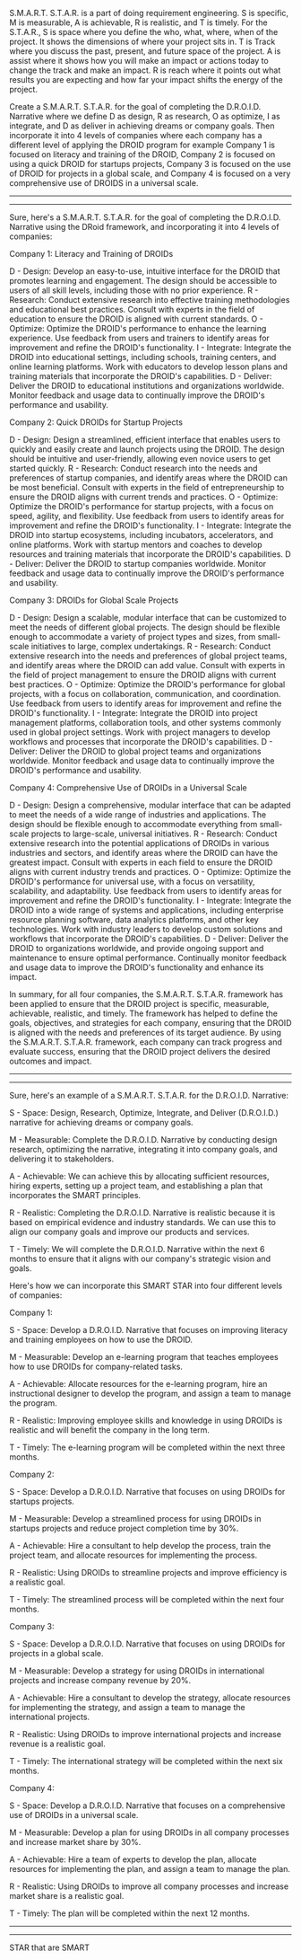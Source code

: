 S.M.A.R.T. S.T.A.R. is a part of doing requirement engineering. S is specific, M is measurable, A is achievable, R is realistic, and T is timely. For the S.T.A.R., S is space where you define the who, what, where, when of the project. It shows the dimensions of where your project sits in. T is Track where you discuss the past, present, and future space of the project. A is assist where it shows how you will make an impact or actions today to change the track and make an impact. R is reach where it points out what results you are expecting and how far your impact shifts the energy of the project.

Create a S.M.A.R.T. S.T.A.R. for the goal of completing the D.R.O.I.D. Narrative where we define D as design, R as research, O as optimize, I as integrate, and D as deliver in achieving dreams or company goals. Then incorporate it into 4 levels of companies where each company has a different level of applying the DROID program for example Company 1 is focused on literacy and training of the DROID, Company 2 is focused on using a quick DROID for startups projects, Company 3 is focused on the use of DROID for projects in a global scale, and Company 4 is focused on a very comprehensive use of DROIDS in a universal scale.

---
---
Sure, here's a S.M.A.R.T. S.T.A.R. for the goal of completing the D.R.O.I.D. Narrative using the DRoid framework, and incorporating it into 4 levels of companies:

Company 1: Literacy and Training of DROIDs

D - Design: Develop an easy-to-use, intuitive interface for the DROID that promotes learning and engagement. The design should be accessible to users of all skill levels, including those with no prior experience.
R - Research: Conduct extensive research into effective training methodologies and educational best practices. Consult with experts in the field of education to ensure the DROID is aligned with current standards.
O - Optimize: Optimize the DROID's performance to enhance the learning experience. Use feedback from users and trainers to identify areas for improvement and refine the DROID's functionality.
I - Integrate: Integrate the DROID into educational settings, including schools, training centers, and online learning platforms. Work with educators to develop lesson plans and training materials that incorporate the DROID's capabilities.
D - Deliver: Deliver the DROID to educational institutions and organizations worldwide. Monitor feedback and usage data to continually improve the DROID's performance and usability.

Company 2: Quick DROIDs for Startup Projects

D - Design: Design a streamlined, efficient interface that enables users to quickly and easily create and launch projects using the DROID. The design should be intuitive and user-friendly, allowing even novice users to get started quickly.
R - Research: Conduct research into the needs and preferences of startup companies, and identify areas where the DROID can be most beneficial. Consult with experts in the field of entrepreneurship to ensure the DROID aligns with current trends and practices.
O - Optimize: Optimize the DROID's performance for startup projects, with a focus on speed, agility, and flexibility. Use feedback from users to identify areas for improvement and refine the DROID's functionality.
I - Integrate: Integrate the DROID into startup ecosystems, including incubators, accelerators, and online platforms. Work with startup mentors and coaches to develop resources and training materials that incorporate the DROID's capabilities.
D - Deliver: Deliver the DROID to startup companies worldwide. Monitor feedback and usage data to continually improve the DROID's performance and usability.

Company 3: DROIDs for Global Scale Projects

D - Design: Design a scalable, modular interface that can be customized to meet the needs of different global projects. The design should be flexible enough to accommodate a variety of project types and sizes, from small-scale initiatives to large, complex undertakings.
R - Research: Conduct extensive research into the needs and preferences of global project teams, and identify areas where the DROID can add value. Consult with experts in the field of project management to ensure the DROID aligns with current best practices.
O - Optimize: Optimize the DROID's performance for global projects, with a focus on collaboration, communication, and coordination. Use feedback from users to identify areas for improvement and refine the DROID's functionality.
I - Integrate: Integrate the DROID into project management platforms, collaboration tools, and other systems commonly used in global project settings. Work with project managers to develop workflows and processes that incorporate the DROID's capabilities.
D - Deliver: Deliver the DROID to global project teams and organizations worldwide. Monitor feedback and usage data to continually improve the DROID's performance and usability.

Company 4: Comprehensive Use of DROIDs in a Universal Scale

D - Design: Design a comprehensive, modular interface that can be adapted to meet the needs of a wide range of industries and applications. The design should be flexible enough to accommodate everything from small-scale projects to large-scale, universal initiatives.
R - Research: Conduct extensive research into the potential applications of DROIDs in various industries and sectors, and identify areas where the DROID can have the greatest impact. Consult with experts in each field to ensure the DROID aligns with current industry trends and practices.
O - Optimize: Optimize the DROID's performance for universal use, with a focus on versatility, scalability, and adaptability. Use feedback from users to identify areas for improvement and refine the DROID's functionality.
I - Integrate: Integrate the DROID into a wide range of systems and applications, including enterprise resource planning software, data analytics platforms, and other key technologies. Work with industry leaders to develop custom solutions and workflows that incorporate the DROID's capabilities.
D - Deliver: Deliver the DROID to organizations worldwide, and provide ongoing support and maintenance to ensure optimal performance. Continually monitor feedback and usage data to improve the DROID's functionality and enhance its impact.

In summary, for all four companies, the S.M.A.R.T. S.T.A.R. framework has been applied to ensure that the DROID project is specific, measurable, achievable, realistic, and timely. The framework has helped to define the goals, objectives, and strategies for each company, ensuring that the DROID is aligned with the needs and preferences of its target audience. By using the S.M.A.R.T. S.T.A.R. framework, each company can track progress and evaluate success, ensuring that the DROID project delivers the desired outcomes and impact.

---
---
Sure, here's an example of a S.M.A.R.T. S.T.A.R. for the D.R.O.I.D. Narrative:

S - Space:
Design, Research, Optimize, Integrate, and Deliver (D.R.O.I.D.) narrative for achieving dreams or company goals.

M - Measurable:
Complete the D.R.O.I.D. Narrative by conducting design research, optimizing the narrative, integrating it into company goals, and delivering it to stakeholders.

A - Achievable:
We can achieve this by allocating sufficient resources, hiring experts, setting up a project team, and establishing a plan that incorporates the SMART principles.

R - Realistic:
Completing the D.R.O.I.D. Narrative is realistic because it is based on empirical evidence and industry standards. We can use this to align our company goals and improve our products and services.

T - Timely:
We will complete the D.R.O.I.D. Narrative within the next 6 months to ensure that it aligns with our company's strategic vision and goals.

Here's how we can incorporate this SMART STAR into four different levels of companies:

Company 1:

S - Space:
Develop a D.R.O.I.D. Narrative that focuses on improving literacy and training employees on how to use the DROID.

M - Measurable:
Develop an e-learning program that teaches employees how to use DROIDs for company-related tasks.

A - Achievable:
Allocate resources for the e-learning program, hire an instructional designer to develop the program, and assign a team to manage the program.

R - Realistic:
Improving employee skills and knowledge in using DROIDs is realistic and will benefit the company in the long term.

T - Timely:
The e-learning program will be completed within the next three months.

Company 2:

S - Space:
Develop a D.R.O.I.D. Narrative that focuses on using DROIDs for startups projects.

M - Measurable:
Develop a streamlined process for using DROIDs in startups projects and reduce project completion time by 30%.

A - Achievable:
Hire a consultant to help develop the process, train the project team, and allocate resources for implementing the process.

R - Realistic:
Using DROIDs to streamline projects and improve efficiency is a realistic goal.

T - Timely:
The streamlined process will be completed within the next four months.

Company 3:

S - Space:
Develop a D.R.O.I.D. Narrative that focuses on using DROIDs for projects in a global scale.

M - Measurable:
Develop a strategy for using DROIDs in international projects and increase company revenue by 20%.

A - Achievable:
Hire a consultant to develop the strategy, allocate resources for implementing the strategy, and assign a team to manage the international projects.

R - Realistic:
Using DROIDs to improve international projects and increase revenue is a realistic goal.

T - Timely:
The international strategy will be completed within the next six months.

Company 4:

S - Space:
Develop a D.R.O.I.D. Narrative that focuses on a comprehensive use of DROIDs in a universal scale.

M - Measurable:
Develop a plan for using DROIDs in all company processes and increase market share by 30%.

A - Achievable:
Hire a team of experts to develop the plan, allocate resources for implementing the plan, and assign a team to manage the plan.

R - Realistic:
Using DROIDs to improve all company processes and increase market share is a realistic goal.

T - Timely:
The plan will be completed within the next 12 months.

---
---
STAR that are SMART





